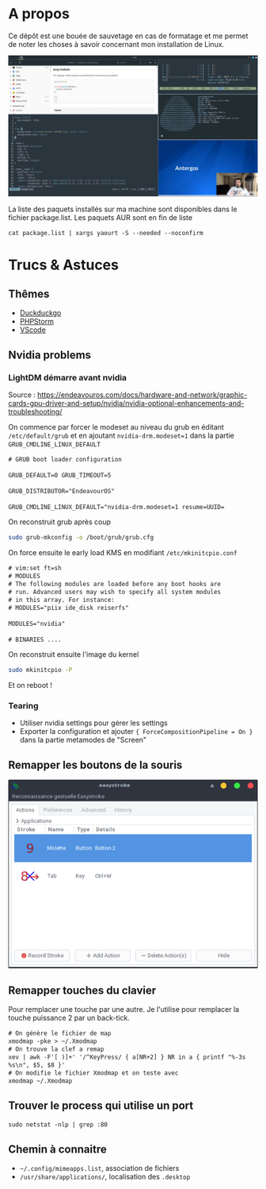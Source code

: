 # A propos

Ce dépôt est une bouée de sauvetage en cas de formatage et me permet de noter les choses à savoir concernant mon installation de Linux.

[![Aperçu](screenshot.png)](https://raw.githubusercontent.com/Grafikart/dotfiles/master/screenshot.png)

La liste des paquets installés sur ma machine sont disponibles dans le fichier package.list. Les paquets AUR sont en fin de liste

```
cat package.list | xargs yaourt -S --needed --noconfirm
```

# Trucs & Astuces

## Thêmes

- [Duckduckgo](https://duckduckgo.com/?kae=d&kao=-1&kau=-1&kak=-1&kax=-1&k5=1&kap=-1&kaq=-1&kah=ca-en%2Cbe-nl&kl=wt-wt&k7=1a1b26&kaa=BB9AF7&kj=16161e&k21=16161E&k18=-1&kx=1abc9c&kt=e&ka=e&k9=C0CAF5&k8=6183BB)
- [PHPStorm](https://github.com/Grafikart/tokyo-night-jetbrains-theme)
- [VScode](https://github.com/enkia/tokyo-night-vscode-theme)

## Nvidia problems

### LightDM démarre avant nvidia

Source : https://endeavouros.com/docs/hardware-and-network/graphic-cards-gpu-driver-and-setup/nvidia/nvidia-optional-enhancements-and-troubleshooting/

On commence par forcer le modeset au niveau du grub en éditant `/etc/default/grub` et en ajoutant `nvidia-drm.modeset=1` dans la partie `GRUB_CMDLINE_LINUX_DEFAULT`

```
# GRUB boot loader configuration

GRUB_DEFAULT=0 GRUB_TIMEOUT=5

GRUB_DISTRIBUTOR="EndeavourOS"

GRUB_CMDLINE_LINUX_DEFAULT="nvidia-drm.modeset=1 resume=UUID=
```

On reconstruit grub après coup

```bash
sudo grub-mkconfig -o /boot/grub/grub.cfg
```

On force ensuite le early load KMS en modifiant `/etc/mkinitcpio.conf`

```
# vim:set ft=sh
# MODULES
# The following modules are loaded before any boot hooks are
# run. Advanced users may wish to specify all system modules
# in this array. For instance:
# MODULES="piix ide_disk reiserfs"

MODULES="nvidia"

# BINARIES ....
```

On reconstruit ensuite l'image du kernel

```bash
sudo mkinitcpio -P
```

Et on reboot !

### Tearing

- Utiliser nvidia settings pour gérer les settings
- Exporter la configuration et ajouter  `{ ForceCompositionPipeline = On }` dans la partie metamodes de "Screen"

## Remapper les boutons de la souris

[![EasyStroke permet  de remapper les boutons de la souris](screenshots/easystroke.png)](https://raw.githubusercontent.com/Grafikart/dotfiles/master/screenshots/easystroke.png)

## Remapper touches du clavier

Pour remplacer une touche par une autre. Je l'utilise pour remplacer la touche puissance 2 par un back-tick.

```
# On génère le fichier de map
xmodmap -pke > ~/.Xmodmap
# On trouve la clef a remap
xev | awk -F'[ )]+' '/^KeyPress/ { a[NR+2] } NR in a { printf "%-3s %s\n", $5, $8 }'
# On modifie le fichier Xmodmap et on teste avec
xmodmap ~/.Xmodmap
```

## Trouver le process qui utilise un port

```
sudo netstat -nlp | grep :80
```

## Chemin à connaitre

- `~/.config/mimeapps.list`, association de fichiers
- `/usr/share/applications/`, localisation des `.desktop`
